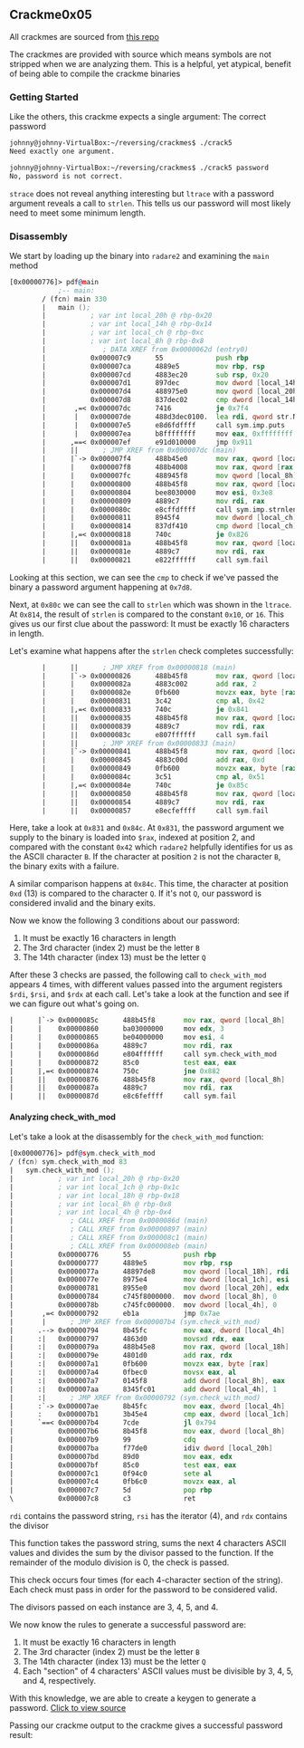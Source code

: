 ## Crackme0x05

All crackmes are sourced from [this repo](https://github.com/leotindall/crackmes)

The crackmes are provided with source which means symbols are not stripped when we are analyzing them. This is a helpful, yet atypical, benefit of being able to compile the crackme binaries

### Getting Started

Like the others, this crackme expects a single argument: The correct password

```bash
johnny@johnny-VirtualBox:~/reversing/crackmes$ ./crack5
Need exactly one argument.

johnny@johnny-VirtualBox:~/reversing/crackmes$ ./crack5 password
No, password is not correct.
```

`strace` does not reveal anything interesting but `ltrace` with a password argument reveals a call to `strlen`. This tells us our password will most likely need to meet some minimum length.

### Disassembly

We start by loading up the binary into `radare2` and examining the `main` method

```asm
[0x00000776]> pdf@main
            ;-- main:
	    / (fcn) main 330
	    |   main ();
	    |           ; var int local_20h @ rbp-0x20
	    |           ; var int local_14h @ rbp-0x14
	    |           ; var int local_ch @ rbp-0xc
	    |           ; var int local_8h @ rbp-0x8
	    |              ; DATA XREF from 0x0000062d (entry0)
	    |           0x000007c9      55             push rbp
	    |           0x000007ca      4889e5         mov rbp, rsp
	    |           0x000007cd      4883ec20       sub rsp, 0x20
	    |           0x000007d1      897dec         mov dword [local_14h], edi
	    |           0x000007d4      488975e0       mov qword [local_20h], rsi
	    |           0x000007d8      837dec02       cmp dword [local_14h], 2    ; [0x2:4]=0x102464c
	    |       ,=< 0x000007dc      7416           je 0x7f4
	    |       |   0x000007de      488d3dec0100.  lea rdi, qword str.Need_exactly_one_argument. ; r8 ; 0x9d1 ; "Need exactly one argument." ; const char * s
	    |       |   0x000007e5      e8d6fdffff     call sym.imp.puts           ; int puts(const char *s)
	    |       |   0x000007ea      b8ffffffff     mov eax, 0xffffffff         ; -1
	    |      ,==< 0x000007ef      e91d010000     jmp 0x911
	    |      ||      ; JMP XREF from 0x000007dc (main)
	    |      |`-> 0x000007f4      488b45e0       mov rax, qword [local_20h]
	    |      |    0x000007f8      488b4008       mov rax, qword [rax + 8]    ; [0x8:8]=0
	    |      |    0x000007fc      488945f8       mov qword [local_8h], rax
	    |      |    0x00000800      488b45f8       mov rax, qword [local_8h]
	    |      |    0x00000804      bee8030000     mov esi, 0x3e8
	    |      |    0x00000809      4889c7         mov rdi, rax
	    |      |    0x0000080c      e8cffdffff     call sym.imp.strnlen
	    |      |    0x00000811      8945f4         mov dword [local_ch], eax
	    |      |    0x00000814      837df410       cmp dword [local_ch], 0x10  ; [0x10:4]=0x3e0003
	    |      |,=< 0x00000818      740c           je 0x826
	    |      ||   0x0000081a      488b45f8       mov rax, qword [local_8h]
	    |      ||   0x0000081e      4889c7         mov rdi, rax
	    |      ||   0x00000821      e822ffffff     call sym.fail
```

Looking at this section, we can see the `cmp` to check if we've passed the binary a password argument happening at `0x7d8`.

Next, at `0x80c` we can see the call to `strlen` which was shown in the `ltrace`. At `0x814`, the result of `strlen` is compared to the constant `0x10`, or `16`. This gives us our first clue about the password: It must be exactly 16 characters in length.

Let's examine what happens after the `strlen` check completes successfully:

```asm
	    |      ||      ; JMP XREF from 0x00000818 (main)
	    |      |`-> 0x00000826      488b45f8       mov rax, qword [local_8h]
	    |      |    0x0000082a      4883c002       add rax, 2
	    |      |    0x0000082e      0fb600         movzx eax, byte [rax]
	    |      |    0x00000831      3c42           cmp al, 0x42                ; 'B'
	    |      |,=< 0x00000833      740c           je 0x841
	    |      ||   0x00000835      488b45f8       mov rax, qword [local_8h]
	    |      ||   0x00000839      4889c7         mov rdi, rax
	    |      ||   0x0000083c      e807ffffff     call sym.fail
	    |      ||      ; JMP XREF from 0x00000833 (main)
	    |      |`-> 0x00000841      488b45f8       mov rax, qword [local_8h]
	    |      |    0x00000845      4883c00d       add rax, 0xd
	    |      |    0x00000849      0fb600         movzx eax, byte [rax]
	    |      |    0x0000084c      3c51           cmp al, 0x51                ; 'Q'
	    |      |,=< 0x0000084e      740c           je 0x85c
	    |      ||   0x00000850      488b45f8       mov rax, qword [local_8h]
	    |      ||   0x00000854      4889c7         mov rdi, rax
	    |      ||   0x00000857      e8ecfeffff     call sym.fail
```

Here, take a look at `0x831` and `0x84c`. At `0x831`, the password argument we supply to the binary is loaded into `$rax`, indexed at position 2, and compared with the constant `0x42` which `radare2` helpfully identifies for us as the ASCII character `B`.
If the character at position `2` is not the character `B`, the binary exits with a failure.

A similar comparison happens at `0x84c`. This time, the character at position `0xd` (13) is compared to the character `Q`. If it's not `Q`, our password is considered invalid and the binary exits.

Now we know the following 3 conditions about our password:

1. It must be exactly 16 characters in length
2. The 3rd character (index 2) must be the letter `B`
3. The 14th character (index 13) must be the letter `Q`

After these 3 checks are passed, the following call to `check_with_mod` appears 4 times, with different values passed into the argument registers `$rdi`, `$rsi`, and `$rdx` at each call. Let's take a look at the function and see if we can figure out what's going on.

```asm
|      |`-> 0x0000085c      488b45f8       mov rax, qword [local_8h]
|      |    0x00000860      ba03000000     mov edx, 3
|      |    0x00000865      be04000000     mov esi, 4
|      |    0x0000086a      4889c7         mov rdi, rax
|      |    0x0000086d      e804ffffff     call sym.check_with_mod
|      |    0x00000872      85c0           test eax, eax
|      |,=< 0x00000874      750c           jne 0x882
|      ||   0x00000876      488b45f8       mov rax, qword [local_8h]
|      ||   0x0000087a      4889c7         mov rdi, rax
|      ||   0x0000087d      e8c6feffff     call sym.fail
```

#### Analyzing check\_with\_mod

Let's take a look at the disassembly for the `check_with_mod` function:

```asm
[0x00000776]> pdf@sym.check_with_mod
/ (fcn) sym.check_with_mod 83
|   sym.check_with_mod ();
|           ; var int local_20h @ rbp-0x20
|           ; var int local_1ch @ rbp-0x1c
|           ; var int local_18h @ rbp-0x18
|           ; var int local_8h @ rbp-0x8
|           ; var int local_4h @ rbp-0x4
|              ; CALL XREF from 0x0000086d (main)
|              ; CALL XREF from 0x00000897 (main)
|              ; CALL XREF from 0x000008c1 (main)
|              ; CALL XREF from 0x000008eb (main)
|           0x00000776      55             push rbp
|           0x00000777      4889e5         mov rbp, rsp
|           0x0000077a      48897de8       mov qword [local_18h], rdi
|           0x0000077e      8975e4         mov dword [local_1ch], esi
|           0x00000781      8955e0         mov dword [local_20h], edx
|           0x00000784      c745f8000000.  mov dword [local_8h], 0
|           0x0000078b      c745fc000000.  mov dword [local_4h], 0
|       ,=< 0x00000792      eb1a           jmp 0x7ae
|       |      ; JMP XREF from 0x000007b4 (sym.check_with_mod)
|      .--> 0x00000794      8b45fc         mov eax, dword [local_4h]
|      :|   0x00000797      4863d0         movsxd rdx, eax
|      :|   0x0000079a      488b45e8       mov rax, qword [local_18h]
|      :|   0x0000079e      4801d0         add rax, rdx                ; '('
|      :|   0x000007a1      0fb600         movzx eax, byte [rax]
|      :|   0x000007a4      0fbec0         movsx eax, al
|      :|   0x000007a7      0145f8         add dword [local_8h], eax
|      :|   0x000007aa      8345fc01       add dword [local_4h], 1
|      :|      ; JMP XREF from 0x00000792 (sym.check_with_mod)
|      :`-> 0x000007ae      8b45fc         mov eax, dword [local_4h]
|      :    0x000007b1      3b45e4         cmp eax, dword [local_1ch]
|      `==< 0x000007b4      7cde           jl 0x794
|           0x000007b6      8b45f8         mov eax, dword [local_8h]
|           0x000007b9      99             cdq
|           0x000007ba      f77de0         idiv dword [local_20h]
|           0x000007bd      89d0           mov eax, edx
|           0x000007bf      85c0           test eax, eax
|           0x000007c1      0f94c0         sete al
|           0x000007c4      0fb6c0         movzx eax, al
|           0x000007c7      5d             pop rbp
\           0x000007c8      c3             ret
```

`rdi` contains the password string, `rsi` has the iterator (4), and `rdx` contains the divisor

This function takes the password string, sums the next 4 characters ASCII values and divides the sum by the divisor passed to the function. If the remainder of the modulo division is 0, the check is passed.

This check occurs four times (for each 4-character section of the string). Each check must pass in order for the password to be considered valid.

The divisors passed on each instance are 3, 4, 5, and 4.

We now know the rules to generate a successful password are:

1. It must be exactly 16 characters in length
2. The 3rd character (index 2) must be the letter `B`
3. The 14th character (index 13) must be the letter `Q`
4. Each "section" of 4 characters' ASCII values must be divisible by 3, 4, 5, and 4, respectively.

With this knowledge, we are able to create a keygen to generate a password. [Click to view source](../code/crackme0x05/crack5keygen.cpp)

Passing our crackme output to the crackme gives a successful password result:
